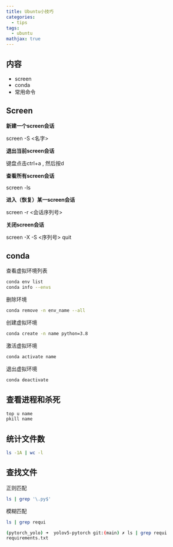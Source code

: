 ```yaml
---
title: Ubuntu小技巧
categories:
  - tips
tags:
  - ubuntu
mathjax: true
---
```

<meta name="referrer" content="no-referrer"/>

## 内容

- screen
- conda
- 常用命令

<!--more-->

## Screen

**新建一个screen会话**

screen -S <名字>

**退出当前screen会话**

键盘点击ctrl+a , 然后按d

**查看所有screen会话**

screen -ls

**进入（恢复）某一screen会话**

screen -r <会话序列号>

**关闭screen会话**

screen -X -S <序列号> quit

## conda

查看虚拟环境列表

~~~bash
conda env list
conda info --envs
~~~

删除环境

~~~bash
conda remove -n env_name --all
~~~

创建虚拟环境

~~~bash
conda create -n name python=3.8
~~~

激活虚拟环境

~~~bash
conda activate name
~~~

退出虚拟环境

~~~bash
conda deactivate
~~~

## 查看进程和杀死

~~~bash
top u name
pkill name
~~~

## 统计文件数

~~~bash
ls -1A | wc -l
~~~

## 查找文件

正则匹配

~~~bash
ls | grep '\.py$'
~~~

模糊匹配

~~~bash
ls | grep requi
~~~

~~~bash
(pytorch_yolo) ➜  yolov5-pytorch git:(main) ✗ ls | grep requi
requirements.txt
~~~




